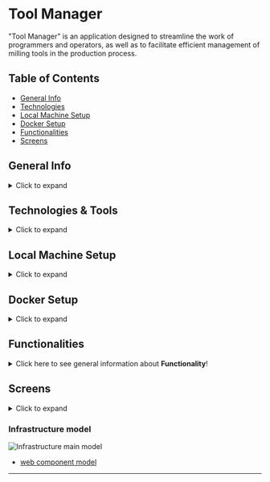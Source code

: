 # Tool Manager

"Tool Manager" is an application designed to streamline the work of programmers and operators, as well as to facilitate efficient management of milling tools in the production process.
## Table of Contents
* [General Info](#general-info)
* [Technologies](#technologies)
* [Local Machine Setup](#local-machine-setup)
* [Docker Setup](#docker-setup)
* [Functionalities](#functionalities)
* [Screens](#screens)

## General Info
<details>
<summary>Click to expand</summary>

"Tool Manager" is a multifunctional project optimized for the work of programmers and operators. The main purpose of the application is to control, manage, and efficiently utilize tools in the production process.

The Tool Manager project is based on design patterns, which help maintain the application's health and facilitate the development of its functionalities. Application testing is carried out using the built-in Django module: TestCase. The use of the Factory Boy library ensures that test data is randomly generated, allowing a thorough check of the application's correctness. Code formatting rules are strictly adhered to with the help of the isort, PEP8 Black and pre-commit libraries.

The database is designed in Postgres, which simplifies complex operations related to data processing and storage.

Poetry has been added to the project for integration, serving as a robust tool for managing dependencies and packaging in Python. With Poetry, you can effortlessly declare the libraries your project relies on, and it takes care of installing or updating them seamlessly.

The user-friendly and intuitive Tool Manager user interface is created using the Bootstrap template. It enables convenient management of the machinery park, tool components (holders, tools), and the tools themselves.
</details>

## Technologies & Tools
<details>
<summary>Click to expand</summary>

The Tool Manager project is built with the following technologies & tools:
- Python 3.11
- Django 4.23
- Poetry 1.7.1
- PostgreSQL 15
- Docker / Docker-Compose
- HTML/CSS/Bootstrap

</details>

## Local Machine Setup
<details>
<summary>Click to expand</summary>

To run this application, follow these steps:

1.	Clone the repository:

```git clone https://github.com/wszemart/tool_manager```

2. Create virtual environment

```python -m venv venv```


3. Navigate to the repository directory:

```cd tool_manager```

4. Install all the required dependencies listed in the requirements.txt file. You can do this using the pip tool:

```pip install -r requirements.txt```

5. Run the application:

```python manage.py runserver```

After completing these steps, the application will be accessible at http://localhost:8000.

</details>

## Docker Setup
<details>
<summary>Click to expand</summary>

1. Install Docker
2. Download the repository
3. Go to directory with Dockerfile and docker-compose.yaml files.
4. On the command line, within this directory, build the image and start the container:

```docker-compose build```

5. If that's successful you can then start it up by:

```docker-compose up```

6. Open http://0.0.0.0:8000 in your browser.


</details>

## Functionalities
<details>
<summary>Click here to see general information about <b>Functionality</b>!</summary>

#### 1. User Account and Permission Management:

<ul>
The application allows for effective user account management and the assignment and management of permissions.

The application enables administrators, users with appropriate permissions, and users themselves to create new user accounts. When creating a user account, permissions from the 'Operator' group are assigned to the user. These permissions grant access to specific functions and tasks in the application. User group and permission changes are made by administrators and users with the necessary permissions.
</ul>

#### 2. Tool Component Management: Holder and Tool

<ul>
Logged-in users with the necessary permissions (belonging to the 'Programmer' group) can add, edit, and delete holders and tools. Users in the 'Operator' group can only view the data.
</ul>

#### 3. Tool Management:

<ul>
Logged-in users in the 'Programmer' group can create tools from the holder and tool components, assign them to machines, edit, and delete them. Users in the 'Operator' group have the ability to view data and edit three selected fields. Users from both groups can add comments to individual tools. This facilitates and accelerates the exchange of information about a specific tool and creates a usage history. Notifications are sent to users after each comment is added, ensuring that no information escapes them.
 </ul>

#### 4. Machine Park Management:

<ul>
Logged-in users in the 'Programmer' group can add, edit, and delete machines from the machine park. Each machine has a 'Description' field where users can include additional information. The page containing the details of a specific machine displays a table containing all tools assigned to it. The table allows data to be sorted by each column and data to be searched within the table. Data from the table can be printed to a PDF file or saved in CSV format.
</ul>

</details>

## Screens
<details>
<summary>Click to expand</summary>

![register](https://github.com/wszemart/tool_manager/assets/95930936/20927c3d-5798-4b2a-ace5-057ec7db2f2b)

![main](https://github.com/wszemart/tool_manager/assets/95930936/85318f5a-2228-4899-a9c9-d2119904c05c)

![machine_view](https://github.com/wszemart/tool_manager/assets/95930936/ebeb627e-2ae2-4cae-85d7-9ea1af75ddbd)

![tool_assembly view](https://github.com/wszemart/tool_manager/assets/95930936/f8c37564-9c1a-43a8-8c73-50b3b23266da)

![comment](https://github.com/wszemart/tool_manager/assets/95930936/ebdcf05b-b30d-487b-b95b-6f5cf53aec87)
</details>

### Infrastructure model
![Infrastructure main model](.infragenie/infrastructure_main_model.svg)
- [web component model](.infragenie/web_component_model.svg)

---
